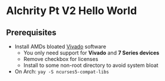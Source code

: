 # Alchrity Pt V2 Hello World

## Prerequisites

- Install AMDs bloated [Vivado](https://www.xilinx.com/support/download/index.html/content/xilinx/en/downloadNav/vivado-design-tools.html) software
  - You only need support for **Vivado** and **7 Series devices**
  - Remove checkbox for licenses
  - Install to some non-root directory to avoid system bloat
- On Arch: `yay -S ncurses5-compat-libs`
